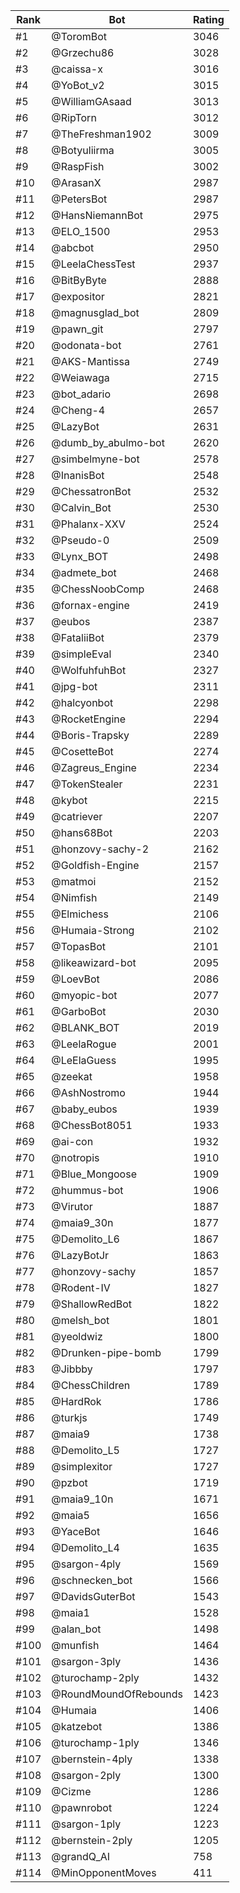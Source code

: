 Rank|Bot|Rating
---|---|---
#1|@ToromBot|3046
#2|@Grzechu86|3028
#3|@caissa-x|3016
#4|@YoBot_v2|3015
#5|@WilliamGAsaad|3013
#6|@RipTorn|3012
#7|@TheFreshman1902|3009
#8|@Botyuliirma|3005
#9|@RaspFish|3002
#10|@ArasanX|2987
#11|@PetersBot|2987
#12|@HansNiemannBot|2975
#13|@ELO_1500|2953
#14|@abcbot|2950
#15|@LeelaChessTest|2937
#16|@BitByByte|2888
#17|@expositor|2821
#18|@magnusglad_bot|2809
#19|@pawn_git|2797
#20|@odonata-bot|2761
#21|@AKS-Mantissa|2749
#22|@Weiawaga|2715
#23|@bot_adario|2698
#24|@Cheng-4|2657
#25|@LazyBot|2631
#26|@dumb_by_abulmo-bot|2620
#27|@simbelmyne-bot|2578
#28|@InanisBot|2548
#29|@ChessatronBot|2532
#30|@Calvin_Bot|2530
#31|@Phalanx-XXV|2524
#32|@Pseudo-0|2509
#33|@Lynx_BOT|2498
#34|@admete_bot|2468
#35|@ChessNoobComp|2468
#36|@fornax-engine|2419
#37|@eubos|2387
#38|@FataliiBot|2379
#39|@simpleEval|2340
#40|@WolfuhfuhBot|2327
#41|@jpg-bot|2311
#42|@halcyonbot|2298
#43|@RocketEngine|2294
#44|@Boris-Trapsky|2289
#45|@CosetteBot|2274
#46|@Zagreus_Engine|2234
#47|@TokenStealer|2231
#48|@kybot|2215
#49|@catriever|2207
#50|@hans68Bot|2203
#51|@honzovy-sachy-2|2162
#52|@Goldfish-Engine|2157
#53|@matmoi|2152
#54|@Nimfish|2149
#55|@Elmichess|2106
#56|@Humaia-Strong|2102
#57|@TopasBot|2101
#58|@likeawizard-bot|2095
#59|@LoevBot|2086
#60|@myopic-bot|2077
#61|@GarboBot|2030
#62|@BLANK_BOT|2019
#63|@LeelaRogue|2001
#64|@LeElaGuess|1995
#65|@zeekat|1958
#66|@AshNostromo|1944
#67|@baby_eubos|1939
#68|@ChessBot8051|1933
#69|@ai-con|1932
#70|@notropis|1910
#71|@Blue_Mongoose|1909
#72|@hummus-bot|1906
#73|@Virutor|1887
#74|@maia9_30n|1877
#75|@Demolito_L6|1867
#76|@LazyBotJr|1863
#77|@honzovy-sachy|1857
#78|@Rodent-IV|1827
#79|@ShallowRedBot|1822
#80|@melsh_bot|1801
#81|@yeoldwiz|1800
#82|@Drunken-pipe-bomb|1799
#83|@Jibbby|1797
#84|@ChessChildren|1789
#85|@HardRok|1786
#86|@turkjs|1749
#87|@maia9|1738
#88|@Demolito_L5|1727
#89|@simplexitor|1727
#90|@pzbot|1719
#91|@maia9_10n|1671
#92|@maia5|1656
#93|@YaceBot|1646
#94|@Demolito_L4|1635
#95|@sargon-4ply|1569
#96|@schnecken_bot|1566
#97|@DavidsGuterBot|1543
#98|@maia1|1528
#99|@alan_bot|1498
#100|@munfish|1464
#101|@sargon-3ply|1436
#102|@turochamp-2ply|1432
#103|@RoundMoundOfRebounds|1423
#104|@Humaia|1406
#105|@katzebot|1386
#106|@turochamp-1ply|1346
#107|@bernstein-4ply|1338
#108|@sargon-2ply|1300
#109|@Cizme|1286
#110|@pawnrobot|1224
#111|@sargon-1ply|1223
#112|@bernstein-2ply|1205
#113|@grandQ_AI|758
#114|@MinOpponentMoves|411
